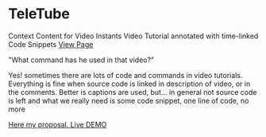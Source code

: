 TeleTube
========

Context Content for Video Instants
Video Tutorial annotated with time-linked Code Snippets
[View Page](http://adagio.github.io/TeleTube/)

"What command has he used in that video?"

Yes! sometimes there are lots of code and commands in video tutorials. Everything is fine when source code is linked in description of video, or in the comments. Better is captions are used, but... in general not source code is left and what we really need is some code snippet, one line of code, no more

[Here my proposal. Live DEMO](http://adagio.github.io/TeleTube/demo.html)

